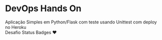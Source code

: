 # DevOps Hands On
Aplicação Simples em Python/Flask com teste usando Unittest com deploy no Heroku <br/>
Desafio Status Badges :heart:

